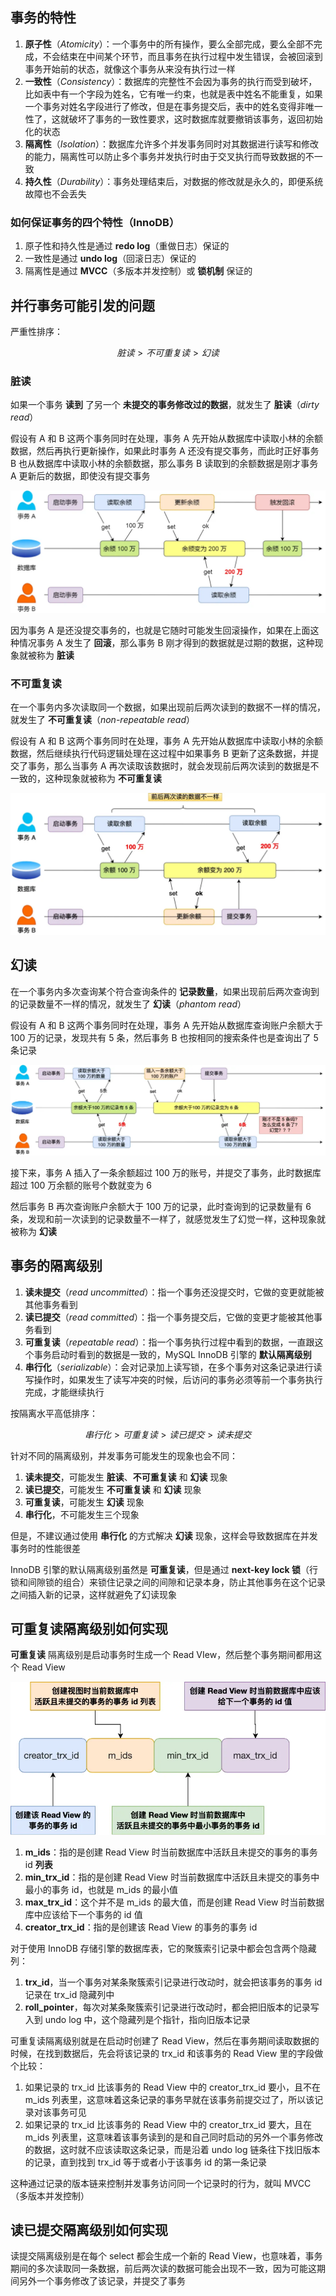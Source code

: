 ## 事务的特性

1. **原子性**（_Atomicity_）：一个事务中的所有操作，要么全部完成，要么全部不完成，不会结束在中间某个环节，而且事务在执行过程中发生错误，会被回滚到事务开始前的状态，就像这个事务从来没有执行过一样
2. **一致性**（_Consistency_）：数据库的完整性不会因为事务的执行而受到破坏，比如表中有一个字段为姓名，它有唯一约束，也就是表中姓名不能重复，如果一个事务对姓名字段进行了修改，但是在事务提交后，表中的姓名变得非唯一性了，这就破坏了事务的一致性要求，这时数据库就要撤销该事务，返回初始化的状态
3. **隔离性**（_Isolation_）：数据库允许多个并发事务同时对其数据进行读写和修改的能力，隔离性可以防止多个事务并发执行时由于交叉执行而导致数据的不一致
4. **持久性**（_Durability_）：事务处理结束后，对数据的修改就是永久的，即便系统故障也不会丢失

### 如何保证事务的四个特性（InnoDB）

1. 原子性和持久性是通过 **redo log**（重做日志）保证的
2. 一致性是通过 **undo log**（回滚日志）保证的
3. 隔离性是通过 **MVCC**（多版本并发控制）或 **锁机制** 保证的

## 并行事务可能引发的问题

严重性排序：

$$
脏读 > 不可重复读 > 幻读
$$

### 脏读

如果一个事务 **读到** 了另一个 **未提交的事务修改过的数据**，就发生了 **脏读**（_dirty read_）

假设有 A 和 B 这两个事务同时在处理，事务 A 先开始从数据库中读取小林的余额数据，然后再执行更新操作，如果此时事务 A 还没有提交事务，而此时正好事务 B 也从数据库中读取小林的余额数据，那么事务 B 读取到的余额数据是刚才事务 A 更新后的数据，即使没有提交事务

![img 脏读例子](../images/脏读例子.webp)

因为事务 A 是还没提交事务的，也就是它随时可能发生回滚操作，如果在上面这种情况事务 A 发生了 **回滚**，那么事务 B 刚才得到的数据就是过期的数据，这种现象就被称为 **脏读**

### 不可重复读

在一个事务内多次读取同一个数据，如果出现前后两次读到的数据不一样的情况，就发生了 **不可重复读**（_non-repeatable read_）

假设有 A 和 B 这两个事务同时在处理，事务 A 先开始从数据库中读取小林的余额数据，然后继续执行代码逻辑处理在这过程中如果事务 B 更新了这条数据，并提交了事务，那么当事务 A 再次读取该数据时，就会发现前后两次读到的数据是不一致的，这种现象就被称为 **不可重复读**

![img 不可重复读例子](../images/不可重复读例子.webp)

## 幻读

在一个事务内多次查询某个符合查询条件的 **记录数量**，如果出现前后两次查询到的记录数量不一样的情况，就发生了 **幻读**（_phantom read_）

假设有 A 和 B 这两个事务同时在处理，事务 A 先开始从数据库查询账户余额大于 100 万的记录，发现共有 5 条，然后事务 B 也按相同的搜索条件也是查询出了 5 条记录

![img 幻读例子](../images/幻读例子.webp)

接下来，事务 A 插入了一条余额超过 100 万的账号，并提交了事务，此时数据库超过 100 万余额的账号个数就变为 6

然后事务 B 再次查询账户余额大于 100 万的记录，此时查询到的记录数量有 6 条，发现和前一次读到的记录数量不一样了，就感觉发生了幻觉一样，这种现象就被称为 **幻读**

## 事务的隔离级别

1. **读未提交**（_read uncommitted_）：指一个事务还没提交时，它做的变更就能被其他事务看到
2. **读已提交**（_read committed_）：指一个事务提交后，它做的变更才能被其他事务看到
3. **可重复读**（_repeatable read_）：指一个事务执行过程中看到的数据，一直跟这个事务启动时看到的数据是一致的，MySQL InnoDB 引擎的 **默认隔离级别**
4. **串行化**（_serializable_）：会对记录加上读写锁，在多个事务对这条记录进行读写操作时，如果发生了读写冲突的时候，后访问的事务必须等前一个事务执行完成，才能继续执行

按隔离水平高低排序：

$$
串行化 > 可重复读 > 读已提交 > 读未提交
$$

针对不同的隔离级别，并发事务可能发生的现象也会不同：

1. **读未提交**，可能发生 **脏读**、**不可重复读** 和 **幻读** 现象
2. **读已提交**，可能发生 **不可重复读** 和 **幻读** 现象
3. **可重复读**，可能发生 **幻读** 现象
4. **串行化**，不可能发生三个现象

但是，不建议通过使用 **串行化** 的方式解决 **幻读** 现象，这样会导致数据库在并发事务时的性能很差

InnoDB 引擎的默认隔离级别虽然是 **可重复读**，但是通过 **next-key lock 锁**（行锁和间隙锁的组合）来锁住记录之间的间隙和记录本身，防止其他事务在这个记录之间插入新的记录，这样就避免了幻读现象

## 可重复读隔离级别如何实现

**可重复读** 隔离级别是启动事务时生成一个 Read VIew，然后整个事务期间都用这个 Read View

![img Read View 的四个字段](../images/readview的四个字段.webp)

1. **m_ids**：指的是创建 Read View 时当前数据库中活跃且未提交的事务的事务 id **列表**
2. **min_trx_id**：指的是创建 Read View 时当前数据库中活跃且未提交的事务中最小的事务 id，也就是 m_ids 的最小值
3. **max_trx_id**：这个并不是 m_ids 的最大值，而是创建 Read View 时当前数据库中应该给下一个事务的 id 值
4. **creator_trx_id**：指的是创建该 Read View 的事务的事务 id

对于使用 InnoDB 存储引擎的数据库表，它的聚簇索引记录中都会包含两个隐藏列：

1. **trx_id**，当一个事务对某条聚簇索引记录进行改动时，就会把该事务的事务 id 记录在 trx_id 隐藏列中
2. **roll_pointer**，每次对某条聚簇索引记录进行改动时，都会把旧版本的记录写入到 undo log 中，这个隐藏列是个指针，指向旧版本记录

可重复读隔离级别就是在启动时创建了 Read View，然后在事务期间读取数据的时候，在找到数据后，先会将该记录的 trx_id 和该事务的 Read View 里的字段做个比较：

1. 如果记录的 trx_id 比该事务的 Read View 中的 creator_trx_id 要小，且不在 m_ids 列表里，这意味着这条记录的事务早就在该事务前提交过了，所以该记录对该事务可见
2. 如果记录的 trx_id 比该事务的 Read View 中的 creator_trx_id 要大，且在 m_ids 列表里，这意味着该事务读到的是和自己同时启动的另外一个事务修改的数据，这时就不应该读取这条记录，而是沿着 undo log 链条往下找旧版本的记录，直到找到 trx_id 等于或者小于该事务 id 的第一条记录

这种通过记录的版本链来控制并发事务访问同一个记录时的行为，就叫 MVCC（多版本并发控制）

## 读已提交隔离级别如何实现

读提交隔离级别是在每个 select 都会生成一个新的 Read View，也意味着，事务期间的多次读取同一条数据，前后两次读的数据可能会出现不一致，因为可能这期间另外一个事务修改了该记录，并提交了事务
